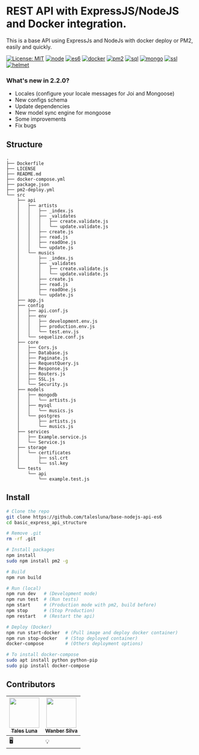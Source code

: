 # REST API with ExpressJS/NodeJS and Docker integration.

This is a base API using ExpressJs and NodeJs with docker deploy or PM2, easily and quickly.

[![License: MIT](https://img.shields.io/badge/License-MIT-yellow.svg?style=flat-square)](LICENSE)
[![node](https://img.shields.io/badge/NodeJS-9.x-green.svg?style=flat-square)]()
[![es6](https://img.shields.io/badge/ES6-Babel-blue.svg?style=flat-square)](.babelrc)
[![docker](https://img.shields.io/badge/Containers-Docker-blue.svg?style=flat-square)](Dockerfile)
[![pm2](https://img.shields.io/badge/Local-PM2-lightgray.svg?style=flat-square)](pm2-deploy.yml)
[![sql](https://img.shields.io/badge/SQL-Sequelize-red.svg?style=flat-square)](src/core/Database.js#L78)
[![mongo](https://img.shields.io/badge/MongoDB-Cluster-green.svg?style=flat-square)](src/core/Database.js#L66)
[![ssl](https://img.shields.io/badge/SSL-HTTPS-green.svg?style=flat-square)](src/core/SSL.js)
[![helmet](https://img.shields.io/badge/Security-Helmet-pink.svg?style=flat-square)](src/core/Security.js)

### What's new in 2.2.0?

- Locales (configure your locale messages for Joi and Mongoose)
- New configs schema
- Update dependencies
- New model sync engine for mongoose
- Some improvements
- Fix bugs


## Structure
```
.
├── Dockerfile
├── LICENSE
├── README.md
├── docker-compose.yml
├── package.json
├── pm2-deploy.yml
└── src
    ├── api
    │   ├── artists
    │   │   ├── _index.js
    │   │   ├── _validates
    │   │   │   ├── create.validate.js
    │   │   │   └── update.validate.js
    │   │   ├── create.js
    │   │   ├── read.js
    │   │   ├── readOne.js
    │   │   └── update.js
    │   └── musics
    │       ├── _index.js
    │       ├── _validates
    │       │   ├── create.validate.js
    │       │   └── update.validate.js
    │       ├── create.js
    │       ├── read.js
    │       ├── readOne.js
    │       └── update.js
    ├── app.js
    ├── config
    │   ├── api.conf.js
    │   ├── env
    │   │   ├── development.env.js
    │   │   ├── production.env.js
    │   │   └── test.env.js
    │   └── sequelize.conf.js
    ├── core
    │   ├── Cors.js
    │   ├── Database.js
    │   ├── Paginate.js
    │   ├── RequestQuery.js
    │   ├── Response.js
    │   ├── Routers.js
    │   ├── SSL.js
    │   └── Security.js
    ├── models
    │   ├── mongodb
    │   │   └── artists.js
    │   ├── mysql
    │   │   └── musics.js
    │   └── postgres
    │       ├── artists.js
    │       └── musics.js
    ├── services
    │   ├── Example.service.js
    │   └── Service.js
    ├── storage
    │   └── certificates
    │       ├── ssl.crt
    │       └── ssl.key
    └── tests
        └── api
            └── example.test.js
  ```
  
  ## Install
  ```sh
  # Clone the repo
  git clone https://github.com/talesluna/base-nodejs-api-es6
  cd basic_express_api_structure
  
  # Remove .git
  rm -rf .git
  
  # Install packages
  npm install
  sudo npm install pm2 -g
  
  # Build
  npm run build
  
  # Run (local)
  npm run dev   # (Development mode)
  npm run test  # (Run tests)
  npm start     # (Production mode with pm2, build before)
  npm stop      # (Stop Production)
  npm restart   # (Restart the api)

  # Deploy (Docker)
  npm run start-docker  # (Pull image and deploy docker container)
  npm run stop-docker   # (Stop deployed container)
  docker-compose        # (Others deployment options)

  # To install docker-compose
  sudo apt install python python-pip
  sudo pip install docker-compose
  ```

## Contributors
|[<img src="https://avatars2.githubusercontent.com/u/13393772?v=4" width="80px;"/><br><sub><b>Tales Luna</b></sub>](https://github.com/talesluna/)|[<img src="https://avatars0.githubusercontent.com/u/26255600?v=4" width="80px;"/><br><sub><b>Wanber Silva</b></sub>](https://github.com/wanber/) |
|---|---|
| 🖥| 💡|


